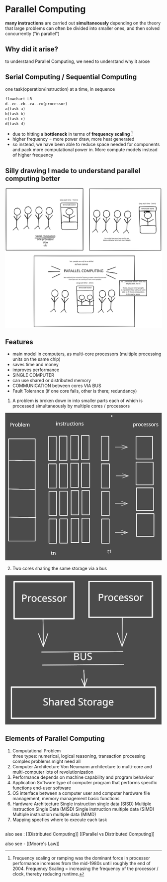 # Parallel Computing 
**many instructions** are carried out **simultaneously** 
depending on the theory that large problems can often be divided into smaller ones, and then solved concurrently ("in parallel")

## Why did it arise? 

to understand Parallel Computing, we need to understand why it arose

## Serial Computing / Sequential Computing 
one task(operation/instruction) at a time, in sequence 

```mermaid
flowchart LR
d-->c-->b-->a-->x(processor)
a(task a)
b(task b)
c(task c)
d(task d)
```

- due to hitting a **bottleneck** in terms of **frequency scaling** [^1]
- higher frequency = more power draw, more heat generated 
- so instead, we have been able to reduce space needed for components and  pack more computational power in. More compute models instead of higher frequency 


## Silly drawing I made to understand parallel computing better

![A silly comic illustrating how parallel computing came about. By comparing it to the management of a lemonade stand. 100% accurate](images/parallelcomputingcomic.svg)




## Features 
- main model in computers, as multi-core processors (multiple processing units on the same chip)
- saves time and money 
- improves performance 
- SINGLE COMPUTER
-  can use shared or distributed memory 
- COMMUNICATION between cores VIA BUS 
- Fault Tolerance (if one core fails, other is there; redundancy)




1) A problem is broken down in into smaller parts each of which is processed simultaneously by multiple cores / processors

![image showing how a problem is split and processed](images/parallelcomputing2.svg)


2) Two cores sharing the same storage via a bus

![two cores sharing same memory through bus](images/parallelcomputing1.svg)

## Elements of Parallel Computing 
1. Computational Problem    
	three types: 
	numerical, logical reasoning, transaction processing 
	complex problems might need all 
2. Computer Architecture 
	   Von Neumann architecture to multi-core and  multi-computer
	   lots of revolutionization
3. Performance 
	depends on machine capability and program behaviour 	
4. Application Software 
	   type of computer program that performs specific functions
	   end-user software
5. OS
	   interface between a computer user and computer hardware
	   file management, memory management
	   basic functions
6. Hardware Architecture 
	   Single instruction single data (SISD)
	   Multiple instruction  Single Data (MISD)
	   Single instruction multiple data (SIMD)
	   Multiple instruction multiple data (MIMD)
7. Mapping
	   specfies where to execute each task


##

also see : [[Distributed Computing]]
[[Parallel vs Distributed Computing]]

[^1]: Frequency scaling or ramping was the dominant force in  processor performance increases from the mid-1980s until roughly the end of 2004. Frequency Scaling = increasing the frequency of the processor / clock, thereby reducing runtime. 

also see - [[Moore's Law]]